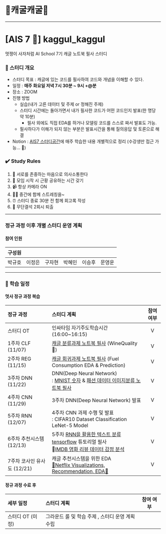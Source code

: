 # 🐸캐굴캐굴🐸
---
# [AIS 7 🦁] kaggul_kaggul 
멋쟁이 사자처럼 AI School 7기
캐글 노트북 필사 스터디 

### 👊 스터디 개요
- 스터디 목표 : 캐글에 있는 코드를 필사하여 코드와 개념을 이해할 수 있다.
- 일정 : **매주 화요일 저녁 7시 30분 ~ 9시 +@분**
- 장소 : ZOOM
- 진행 방법
    - 실습(내가 고른 데이터 및 주제 or 정해진 주제)
    - 스터디 시간에는 돌아가면서 내가 필사한 코드가 어떤 코드인지 발표(한 명당 약 10분)
        - 필사 외에도 직접 EDA를 하거나 모델링 코드를 스스로 짜서 발표도 가능. 
    - 필사하다가 이해가 되지 않는 부분은 발표시간을 통해 질의응답 및 토론으로 해결 
- Notion : [AIS7 스터디공간](https://www.notion.so/likelion-aischool/d791f46146bc48d7bd3bfcd7f890b9e6)에 매주 학습한 내용 개별적으로 정리 (수강생만 접근 가능... 🐸)

### ✔️ Study Rules
1. 💓 서로를 존중하는 마음으로 의사소통한다
2. 💞 모임 시작 시 근황 공유하는 시간 갖기 
3. 📹 항상 카메라 ON
4. 🧘‍♂️ 중간에 함께 스트레칭을~
5. ⏰ 스터디 종료 30분 전 함께 회고록 작성
6. 🚫 무단결석 2회시 퇴출

---
### 정규 과정 이후 개별 스터디 운영 계획 

#### 참여 인원  
| 구성원 |  |  |  |  |  |
| :---: | :---: | :---: | :---: | :---: | :---: |
| 박규호 | 이정은 | 구자현 | 박혜민 | 이승후 | 문영운 |
---
### 📝 학습 일정 
#### 멋사 정규 과정 복습 
| 정규 과정 | 스터디 계획 | 참여 여부 |
| :--- | :--- | :---: |
| 스터디 OT | 인싸타임 자기주도학습시간(16:00~16:15) | V |
| 1주차 CLF (11/07) | [캐글 분류과제 노트북 필사](https://github.com/LJEDD2/kaggul_kaggul_study/blob/main/WineQualityDataset/%5Bkaggul%5D_WineQuality%F0%9F%8D%B7ipynb.ipynb) (WineQuality🍷) | V |
| 2주차 REG (11/15) | [캐글 회귀과제 노트북 필사](https://github.com/LJEDD2/kaggul_kaggul_study/blob/main/Auto-mpg%20dataset/%5BKaggul%5D%20Fuel%20Consumption%20EDA%20%26%20Prediction%20(Pycaret).ipynb) (Fuel Consumption EDA & Prediction)| V |
| 3주차 DNN (11/22) | DNN(Deep Neural Network) <br/>: [MNIST 숫자](https://github.com/LJEDD2/kaggul_kaggul_study/blob/main/Deep%20Learning%20Tutorial/MNIST/Tensorflow%20for%20Beginner%20(MNIST%20%EC%86%90%EA%B8%80%EC%94%A8%20%EC%9D%B4%EB%AF%B8%EC%A7%80%EB%B6%84%EB%A5%98).ipynb) & [패션 데이터 이미지분류 노트북 필사](https://github.com/LJEDD2/kaggul_kaggul_study/blob/main/Deep%20Learning%20Tutorial/MNIST/Fashion%20MNIST%20%EC%9D%B4%EB%AF%B8%EC%A7%80%20%EB%B6%84%EB%A5%98%20.ipynb)  | V |
| 4주차 CNN (11/29) | 3주차 DNN(Deep Neural Network) 발표 | V |
| 5주차 RNN (12/07) | 4주차 CNN 과제 수행 및 발표<br/>: CIFAR10 Dataset Classification LeNet-5 Model | V |
| 6주차 추천시스템 (12/13) | 5주차 [RNN을 활용한 텍스트 분류 tensorflow](https://www.tensorflow.org/text/tutorials/text_classification_rnn) 튜토리얼 필사<br/>📝[IMDB 영화 리뷰 데이터 감정 분석](https://github.com/LJEDD2/kaggul_kaggul_study/blob/main/Deep%20Learning%20Tutorial/RNN/Text_classification_RNN_LSTM.ipynb) | V |
| 7주차 코사인 유사도 (12/21) | 캐글 추천시스템을 위한 EDA<br/>[🔴Netflix Visualizations, Recommendation, EDA🍿](https://github.com/LJEDD2/kaggul_kaggul_study/blob/main/Netflix_Recommendation/%F0%9F%94%B4Netflix%20Visualizations%2C%20Recommendation%2C%20EDA%F0%9F%8D%BF.ipynb) | V |

#### 정규 과정 수료 후 

| 세부 일정 | 스터디 계획 | 참여 여부 |
| :--- | :--- | :---: |
| 스터디 OT (미정)| 그라운드 룰 및 학습 주제 , 스터디 운영 계획 수립  |  |


